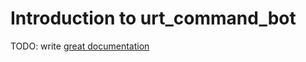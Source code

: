 # Introduction to urt_command_bot

TODO: write [great documentation](http://jacobian.org/writing/what-to-write/)

